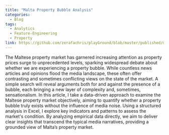 ```yaml
---
title: "Malta Property Bubble Analysis"
categories:
  - Blog
tags:
  - Analytics
  - Feature-Engineering
  - Property
link: https://github.com/zerafachris/playGround/blob/master/published/maltaPropertyBubble/readme.md
---
```


The Maltese property market has garnered increasing attention as property prices surge to unprecedented levels, sparking widespread debate about whether we are experiencing a property bubble. While countless news articles and opinions flood the media landscape, these often offer contrasting and sometimes conflicting views on the state of the market. A simple search will reveal arguments both for and against the presence of a bubble, each bringing a new layer of complexity and, sometimes, sensationalism. In this article, I take a data-driven approach to examine the Maltese property market objectively, aiming to quantify whether a property bubble truly exists without the influence of media noise. Using a structured analysis in Excel, I explore key indicators and patterns to assess the market's condition. By analyzing empirical data directly, we aim to deliver clear insights that transcend the typical media narratives, providing a grounded view of Malta’s property market.
